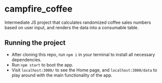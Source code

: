 # campfire_coffee

Intermediate JS project that calculates randomized coffee sales numbers based on user input, and renders the data into a consumable table.

## Running the project

- After cloning this repo, run `npm i` in your terminal to install all necessary dependencies.
- Run `npm start` to boot the app.
- Visit `localhost:3000/` to see the Home page, and `localhost:3000/data` to play around with the main functionality of the app.
